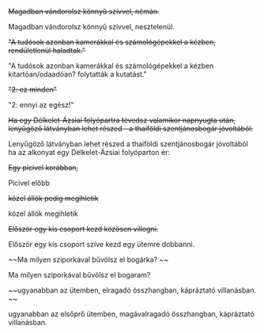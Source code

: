 ~~Magadban vándorolsz könnyű szívvel, némán.~~

  Magadban vándorolsz könnyű szívvel, nesztelenül. 
  
~~"A tudósok azonban kamerákkal és számológépekkel a kézben, rendületlenül haladtak."~~
  
  "A tudósok azonban kamerákkal és számológépekkel a kézben kitartóan/odaadóan? folytatták a kutatást."

~~"2: ez minden"~~
  
  "2: ennyi az egész!"

~~Ha egy Délkelet-Ázsiai folyópartra tévedsz valamikor napnyugta után, lenyűgöző látványban lehet részed - a thaiföldi szentjánosbogár jóvoltából:~~

Lenyűgöző látványban lehet részed a thaiföldi szentjánosbogár jóvoltából ha az alkonyat egy Délkelet-Ázsiai folyóparton ér:

~~Egy picivel korábban,~~

Picivel előbb

~~közel állók pedig megihletik~~

közel állók megihletik

~~Először egy kis csoport kezd közösen villogni.~~

Először egy kis csoport szíve kezd egy ütemre dobbanni.

~~Ma milyen sziporkával bűvölsz el bogárka? ~~ 

Ma milyen sziporkával bűvölsz el bogaram? 

~~ugyanabban az ütemben, elragadó összhangban, kápráztató villanásban. ~~

ugyanabban az elsőprő ütemben, magávalragadó összhangban, kápráztató villanásban. 

